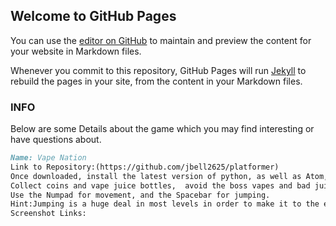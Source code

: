 ## Welcome to GitHub Pages

You can use the [editor on GitHub](https://github.com/jbell2625/platformer/edit/master/index.md) to maintain and preview the content for your website in Markdown files.

Whenever you commit to this repository, GitHub Pages will run [Jekyll](https://jekyllrb.com/) to rebuild the pages in your site, from the content in your Markdown files.

### INFO

Below are some Details about the game which you may find interesting or have questions about.

```markdown
Name: Vape Nation 
Link to Repository:(https://github.com/jbell2625/platformer)
Once downloaded, install the latest version of python, as well as Atom, if youd like to edit the levels.
Collect coins and vape juice bottles,  avoid the boss vapes and bad juice globs, and work your way to the end!
Use the Numpad for movement, and the Spacebar for jumping. 
Hint:Jumping is a huge deal in most levels in order to make it to the end alive!
Screenshot Links:





